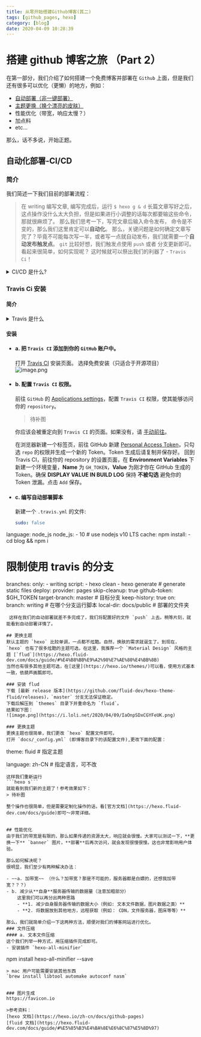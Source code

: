 ```yaml
---
title: 从零开始搭建Github博客(其二)
tags: [github_pages, hexo]
category: [blog]
date: 2020-04-09 10:28:39
---
```

# 搭建 github 博客之旅 （Part 2）
在第一部分，我们介绍了如何搭建一个免费博客并部署在 `Github` 上面，但是我们还有很多可以优化（更懒）的地方，例如：
- [自动部署（非一键部署）](#自动化部署-CI-CD)
- [主题更换（换个漂亮的皮肤）](#更换主题)
- 性能优化（带宽，响应太慢？）
- 加点料
- etc...

那么，话不多说，开始正题。

## 自动化部署-CI/CD 
### 简介
我们简述一下我们目前的部署流程：
> 在 writing 编写文章, 编写完成后，运行 
    ```
    $ hexo g & d
    ```
> 长篇文章写好之后，这点操作没什么太大负担，但是如果进行小调整的话每次都要输这些命令，那就很麻烦了。
> 那么我们思考一下，写完文章后输入命令发布，
> 命令是不变的，那么我们这里肯定可以**自动化**。
> 那么，关键问题是如何确定文章写完了？毕竟不可能每次写一半，或者写一点就自动发布，我们就需要一个**自动发布触发点**。
> `git` 比较好想，我们触发点使用 `push` 或者 分支更新即可。
> 看起来很简单，如何实现呢？
> 这时候就可以祭出我们的利器了 - `Travis Ci`！


<details>
<summary>
    CI/CD 是什么?
</summary>

这里自动部署，用到了一个概念 `CI/CD (持续集成/持续部署)`。
简单来说，就是让开发部署自动化，我们设置一个流程，对每次发布后的代码都进行相同的操作（比如：运行测试之类，当然测试完成后，我们也可以自动合并或者自动部署）。
这里，我们的项目比较简单，我们做到自动部署即可。让我们管理博客更加轻松。
> wiki解释：
>在软件工程中，CI / CD或CICD通常是指持续集成与持续交付或持续部署的组合实践。在企业沟通的上下文中，CI / CD还可以指代企业标识和企业设计的整个过程。
>
 
</details>

### Travis Ci 安装
#### 简介
<details>
<summary>Travis 是什么</summary>

> Travis CI是在软件开发领域中的一个在线的，分布式的持续集成服务，用来构建及测试在GitHub托管的代码。这个软件的代码同时也是开源的，可以在GitHub上下载到，尽管开发者当前并不推荐在闭源项目中单独使用它

简单的说，就是针对 `GitHub` 的 `CI`，也就是我们要的 `CI` 工具了，你应该也在很多仓库看到过这个工具，一般就叫 `traviscibot`。
like this：
![image.png](https://i.loli.net/2020/04/09/RkIPD9piuQjCfG3.png)
</details>

#### 安装
 - #### a. 把 `Travis CI` 添加到你的 `GitHub` 账户中。
    打开 [Travis CI](https://github.com/marketplace/travis-ci) 安装页面。
    选择免费安装（只适合于开源项目）
![image.png](https://i.loli.net/2020/04/09/HfkOcwTMa2sVWJ8.png)


 - #### b. 配置 `Travis CI` 权限。
   前往 `GitHub` 的 [Applications settings](https://github.com/settings/installations)，配置 `Travis CI` 权限，使其能够访问你的 `repository`。
   > 待补图
                                                                                                                                                                                                                                                                                                                                                         
   你应该会被重定向到 `Travis CI` 的页面。如果没有，请 [手动前往](https://travis-ci.com/)。              
                                  
    在浏览器新建一个标签页，前往 GitHub 新建 [Personal Access Token](https://github.com/settings/tokens)，只勾选 `repo` 的权限并生成一个新的 Token。Token 生成后请复制并保存好。
    回到 Travis CI，前往你的 repository 的设置页面，在 **Environment Variables** 下新建一个环境变量，**Name** 为 `GH_TOKEN`，**Value** 为刚才你在 GitHub 生成的 Token。确保 **DISPLAY VALUE IN BUILD LOG** 保持 **不被勾选** 避免你的 Token 泄漏。点击 `Add` 保存。
    
    
- #### c. 编写自动部署脚本
    新建一个 `.travis.yml` 的文件:
    ```yaml
   sudo: false
language: node_js
node_js:
      - 10 # use nodejs v10 LTS
cache: npm
install:
      - cd blog && npm i
# 限制使用 travis 的分支
branches:
      only:
          - writing
script:
      - hexo clean
      - hexo generate # generate static files
deploy:
      provider: pages
      skip-cleanup: true
      github-token: $GH_TOKEN
      target-branch: master  # 目标分支
      keep-history: true
      on:
        branch: writing  # 在哪个分支运行脚本
      local-dir: docs/public  # 部署的文件夹

   ```
    这样在我们的自动部署就差不多完成了，我们将配置好的文件 `push` 上去。稍等片刻，就能看到自动部署详情了。
    
## 更换主题
默认主题的 `hexo` 比较单调，一点都不炫酷。自然，换肤的需求就诞生了。到现在，`hexo` 也有了很多炫酷的主题可选，在这里，我推荐一个 `Material Design` 风格的主题 [`flud`](https://hexo.fluid-dev.com/docs/guide/#%E4%B8%BB%E9%A2%98%E7%AE%80%E4%BB%8B)
当然也有很多其他主题可选，在[这里](https://hexo.io/themes/)可以看，使用方式基本一致，依葫芦画瓢即可。

### 安装 flud 
  下载 [最新 release 版本](https://github.com/fluid-dev/hexo-theme-fluid/releases)，`master` 分支无法保证稳定。
  下载后解压到 `themes` 目录下并重命名为 `fluid`。
  结果如下图：
![image.png](https://i.loli.net/2020/04/09/IaOnpSDxCGYFeUK.png)

### 更换主题
   更换主题也很简单，我们更改 `hexo` 配置文件即可。
   打开 `docs/_config.yml` (即博客目录下的该配置文件),更改下面的配置：
   ```

theme: fluid  # 指定主题

language: zh-CN  # 指定语言，可不改
```
这样我们重新运行
```hexo s```
就能看到我们新的主题了！参考效果如下：
> 待补图

整个操作也很简单，但是需要定制化操作的话，看[官方文档](https://hexo.fluid-dev.com/docs/guide)即可～非常详细。


## 性能优化
由于我们的带宽是有限的，那么如果传递的资源太大，响应就会很慢。大家可以测试一下，**更换一下** `banner` 图片，**部署**后再次访问，就会发现很慢很慢。这也非常影响用户体验。

那么如何解决呢？
很明显，我们至少有两种解决办法：

- ~~a. 加带宽~~ （什么？加带宽？那是不可能的，服务器都是白嫖的，还想我加带宽？？？）
- b. 减少从**自身**服务器传输的数据量（注意加粗部分）
    这里我们可以再分出两种思路
    - **1. 减少自身服务器传输的数据大小（例如: 文本文件数据，图片数据之类）**  
    - **2. 将数据放到其他地方，远程获取（例如： CDN，文件服务器，图床等等）** 

那么，我们就简单介绍一下这两种方法，顺便对我们的博客网站进行优化。
### 文件压缩
#### a. 文本文件压缩
这个我们列举一种方式，用压缩插件完成即可。
- 安装插件 `hexo-all-minifier`
```
npm install hexo-all-minifier --save
```
> mac 用户可能需要安装其他东西
`brew install libtool automake autoconf nasm`


### 图片生成
https://favicon.io

>参考资料：
[hexo 文档](https://hexo.io/zh-cn/docs/github-pages)
[fluid 文档](https://hexo.fluid-dev.com/docs/guide/#%E5%85%B3%E4%BA%8E%E6%8C%87%E5%8D%97)

